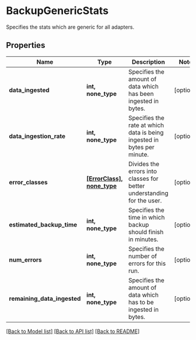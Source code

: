 # BackupGenericStats

Specifies the stats which are generic for all adapters.

## Properties
Name | Type | Description | Notes
------------ | ------------- | ------------- | -------------
**data_ingested** | **int, none_type** | Specifies the amount of data which has been ingested in bytes. | [optional] 
**data_ingestion_rate** | **int, none_type** | Specifies the rate at which data is being ingested in bytes per minute. | [optional] 
**error_classes** | [**[ErrorClass], none_type**](ErrorClass.md) | Divides the errors into classes for better understanding for the user. | [optional] 
**estimated_backup_time** | **int, none_type** | Specifies the time in which backup should finish in minutes. | [optional] 
**num_errors** | **int, none_type** | Specifies the number of errors for this run. | [optional] 
**remaining_data_ingested** | **int, none_type** | Specifies the amount of data which has to be ingested in bytes. | [optional] 

[[Back to Model list]](../README.md#documentation-for-models) [[Back to API list]](../README.md#documentation-for-api-endpoints) [[Back to README]](../README.md)


